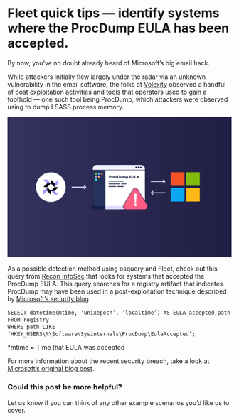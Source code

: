 # Fleet quick tips — identify systems where the ProcDump EULA has been accepted.

By now, you’ve no doubt already heard of Microsoft’s big email hack.

While attackers initially flew largely under the radar via an unknown vulnerability in the email software, the folks at [Volexity](https://www.volexity.com/blog/2021/03/02/active-exploitation-of-microsoft-exchange-zero-day-vulnerabilities/) observed a handful of post exploitation activities and tools that operators used to gain a foothold — one such tool being ProcDump, which attackers were observed using to dump LSASS process memory.

![Identify systems where the ProcDump EULA has been accepted with Fleet](../website/assets/images/articles/fleet-quick-tips-querying-procdump-eula-has-been-accepted-cover-700x440@2x.png)

As a possible detection method using osquery and Fleet, check out this query from [Recon InfoSec](https://rhq.reconinfosec.com/tactics/credential_access/#procdump) that looks for systems that accepted the ProcDump EULA. This query searches for a registry artifact that indicates ProcDump may have been used in a post-exploitation technique described by [Microsoft’s security blog](https://www.microsoft.com/security/blog/2021/03/02/hafnium-targeting-exchange-servers/).

```
SELECT datetime(mtime, ‘unixepoch’, ‘localtime’) AS EULA_accepted,path
FROM registry
WHERE path LIKE ‘HKEY_USERS\%\Software\Sysinternals\ProcDump\EulaAccepted’;
```

\*mtime = Time that EULA was accepted

For more information about the recent security breach, take a look at [Microsoft’s original blog post](https://www.microsoft.com/security/blog/2021/03/02/hafnium-targeting-exchange-servers/).

### Could this post be more helpful?
Let us know if you can think of any other example scenarios you’d like us to cover.

<meta name="category" value="product">
<meta name="authorGitHubUsername" value="mike-j-thomas">
<meta name="authorFullName" value="Mike Thomas">
<meta name="publishedOn" value="2021-05-11">
<meta name="articleTitle" value="Osquery: Consider joining against the users table">
<meta name="articleImageUrl" value="../website/assets/images/articles/fleet-quick-tips-querying-procdump-eula-has-been-accepted-cover-700x440@2x.png">